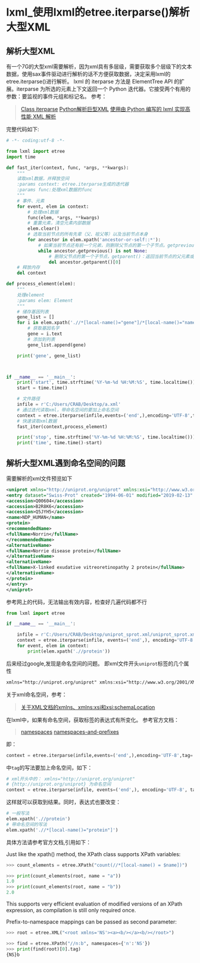# lxml_使用lxml的etree.iterparse()解析大型XML

## 解析大型XML

有一个7G的大型xml需要解析，因为xml具有多层级，需要获取多个层级下的文本数据，使用sax事件驱动进行解析的话不方便获取数据，决定采用lxml的etree.iterparse()进行解析。
lxml 的 iterparse 方法是 ElementTree API 的扩展。iterparse 为所选的元素上下文返回一个 Python 迭代器。它接受两个有用的参数：要监视的事件元组和标记名。
参考：
> [Class iterparse](https://lxml.de/api/lxml.etree.iterparse-class.html)
> [Python解析巨型XML](https://www.jsome.net/blog/2010/08/18/handle-large-xml-with-python)
> [使用由 Python 编写的 lxml 实现高性能 XML 解析](https://www.ibm.com/developerworks/cn/xml/x-hiperfparse/#resources)

完整代码如下:

```python
# -*- coding:utf-8 -*-

from lxml import etree
import time

def fast_iter(context, func, *args, **kwargs):
    """
    读取xml数据，并释放空间
    :params context: etree.iterparse生成的迭代器
    :params func:处理xml数据的func
    """
    # 事件、元素
    for event, elem in context:
        # 处理xml数据
        func(elem, *args, **kwargs)
        # 重置元素，清空元素内部数据
        elem.clear()
        # 选取当前节点的所有先辈（父、祖父等）以及当前节点本身
        for ancestor in elem.xpath('ancestor-or-self::*'):
            # 如果当前节点还有前一个兄弟，则删除父节点的第一个子节点。getprevious():返回当前节点的前一个兄弟或None。
            while ancestor.getprevious() is not None:
                # 删除父节点的第一个子节点，getparent()：返回当前节点的父元素或根元素或None。
                del ancestor.getparent()[0]
    # 释放内存
    del context

def process_element(elem):
    """
    处理element
    :params elem: Element
    """
    # 储存基因列表
    gene_list = []
    for i in elem.xpath('.//*[local-name()="gene"]/*[local-name()="name"]'):
        # 获取基因名字
        gene = i.text
        # 添加到列表
        gene_list.append(gene)

    print('gene', gene_list)



if __name__ == '__main__':
    print('start', time.strftime('%Y-%m-%d %H:%M:%S', time.localtime()))
    start = time.time()

    # 文件路径
    infile = r'C:/Users/CRAB/Desktop/a.xml'
    # 通过迭代读取xml，带命名空间的要加上命名空间
    context = etree.iterparse(infile,events=('end',),encoding='UTF-8',tag='{http://uniprot.org/uniprot}entry')
    # 快速读取xml数据
    fast_iter(context,process_element)

    print('stop', time.strftime('%Y-%m-%d %H:%M:%S', time.localtime()))
    print('time', time.time()-start)

```

## 解析大型XML遇到命名空间的问题

需要解析的xml文件预览如下

```xml
<uniprot xmlns="http://uniprot.org/uniprot" xmlns:xsi="http://www.w3.org/2001/XMLSchema-instance" xsi:schemaLocation="http://uniprot.org/uniprot http://www.uniprot.org/support/docs/uniprot.xsd">
<entry dataset="Swiss-Prot" created="1994-06-01" modified="2019-02-13" version="170">
<accession>Q00604</accession>
<accession>B2R8K6</accession>
<accession>Q5JYH5</accession>
<name>NDP_HUMAN</name>
<protein>
<recommendedName>
<fullName>Norrin</fullName>
</recommendedName>
<alternativeName>
<fullName>Norrie disease protein</fullName>
</alternativeName>
<alternativeName>
<fullName>X-linked exudative vitreoretinopathy 2 protein</fullName>
</alternativeName>
</protein>
</entry>
</uniprot>
```

参考网上的代码，无法输出有效内容，检查好几遍代码都不行

```python
from lxml import etree

if __name__ == '__main__':

    infile = r'C:/Users/CRAB/Desktop/uniprot_sprot.xml/uniprot_sprot.xml'
    context = etree.iterparse(infile, events=('end',), encoding='UTF-8', tag='entry')
    for event, elem in context:
        print(elem.xpath('.//protein'))
```

后来经过google,发现是命名空间的问题。
即xml文件开头`uniprot`标签的几个属性

```xml
xmlns="http://uniprot.org/uniprot" xmlns:xsi="http://www.w3.org/2001/XMLSchema-instance" xsi:schemaLocation="http://uniprot.org/uniprot http://www.uniprot.org/support/docs/uniprot.xsd"
```

关于xml命名空间，参考：
> [关于XML文档的xmlns、xmlns:xsi和xsi:schemaLocation](https://www.cnblogs.com/zhao1949/p/5652167.html)

在lxml中，如果有命名空间，获取标签的表达式有所变化。
参考官方文档：
> [namespaces](https://lxml.de/tutorial.html#namespaces)
> [namespaces-and-prefixes](https://lxml.de/xpathxslt.html#namespaces-and-prefixes)

即：

```python
context = etree.iterparse(infile,events=('end',),encoding='UTF-8',tag='entry')
```

中`tag`的写法要加上命名空间，如下：

```python
# xml开头中的： xmlns="http://uniprot.org/uniprot"
# {http://uniprot.org/uniprot} 为命名空间
context = etree.iterparse(infile, events=('end',), encoding='UTF-8', tag='{http://uniprot.org/uniprot}entry')
```
这样就可以获取到结果。同时，表达式也要改变：

```python
# 一般写法
elem.xpath('.//protein')
# 带命名空间的写法
elem.xpath('.//*[local-name()="protein"]')

```

具体方法请参考官方文档,引用如下：

Just like the xpath() method, the XPath class supports XPath variables:

```python
>>> count_elements = etree.XPath("count(//*[local-name() = $name])")

>>> print(count_elements(root, name = "a"))
1.0
>>> print(count_elements(root, name = "b"))
2.0
```

This supports very efficient evaluation of modified versions of an XPath expression, as compilation is still only required once.

Prefix-to-namespace mappings can be passed as second parameter:

```python
>>> root = etree.XML("<root xmlns='NS'><a><b/></a><b/></root>")

>>> find = etree.XPath("//n:b", namespaces={'n':'NS'})
>>> print(find(root)[0].tag)
{NS}b
```
